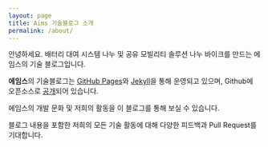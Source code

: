 ```yaml
---
layout: page
title: Aims 기술블로그 소개
permalink: /about/
---
```


안녕하세요. 
배터리 대여 시스템 나누 및 공유 모빌리티 솔루션 나누 바이크를 만드는 에임스의 기술 블로그입니다. 

**에임스**의 기술블로그는 [GitHub Pages](https://pages.github.com)와 [Jekyll](https://jekyllrb.com)을 통해 운영되고 있으며, Github에 오픈소스로 [공개](https://github.com/aims-dev/aims-dev.github.io)되어 있습니다.

에임스의 개발 문화 및 저희의 활동을 이 블로그를 통해 보실 수 있습니다.

블로그 내용을 포함한 저희의 모든 기술 활동에 대해 다양한 피드백과 Pull Request를 기대합니다.
